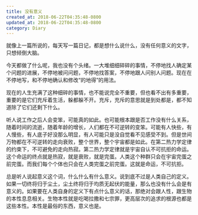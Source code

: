 ```yaml
---
title: 没有意义
created_at: 2018-06-22T04:35:48-0800
updated_at: 2018-06-22T04:35:48-0800
category: Diary
---
```


就像上一篇所说的，每天写一篇日记，都是想什么说什么，没有任何意义的文字，只想倾倒大脑。

今天都做了什么呢，我也没有个头绪。一大堆细细碎碎的事情，不停地找人确定某个问题的进展，不停地被问问题，不停地找答案，不停地跟人问别人问题。现在在不停地写，和不停地确认和修改“的地得”的用法。

现在的人生充满了这种细碎的事情，也不能说完全不重要，但也看不出有多重要，重要的是它们充斥着生活，躲都躲不开。充斥，充斥的意思就是到处都是，都不知道除了它们还剩下什么。

听人说工作之后人会变笨，可能真的如此。也可能根本跟是否工作没有什么关系，随着时间的流逝，随着年龄的增长，人们都在不可逆转的变笨。可能有人快些，有人慢些，有人底子好没那么明显，有人可能只是没自觉看不见感受不到。但是世间万物都在不可逆转的走向衰败，整个世界，整个宇宙都是如此。在第二热力学定律的约束下，不可避免的走向热寂。第二热力学定律就是宇宙自认不可抗拒的命运。这个命运的终点就是热寂，就是衰败，就是完蛋。人类这个种群只会在宇宙完蛋之前完蛋。而我们每个个体也只会在人类完蛋之前完蛋。这就是命运，不可抗拒。

总是听人说起意义这个词，什么什么有什么意义。说到底不过是人类自己的定义。如果一切终将归于尘土，尘土终将归于均质无起伏的能量，那么也没有什么会是有意义的。如果要在人类自身的定义下有点什么意义的话，那绝对会跟人性，跟生物的本性息息相关。生物本性就是吃喝拉撒和七宗罪，更高层次的追求的根源也都是这些本性。本性是最俗的东西，意义也是。


